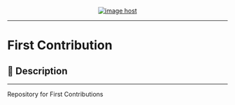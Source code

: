 <p align="center"><a href="https://imgbox.com/MuHDnMzF" target="_blank"><img src="https://images2.imgbox.com/e9/f1/MuHDnMzF_o.png" alt="image host"/></a></p>

----
# First Contribution

## 🎨 Description
---
Repository for First Contributions
